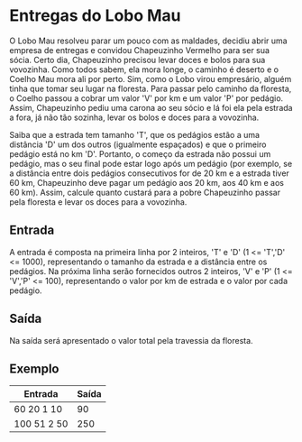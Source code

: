 # Entregas do Lobo Mau

O Lobo Mau resolveu parar um pouco com as maldades, decidiu abrir uma empresa de entregas e convidou Chapeuzinho Vermelho para ser sua sócia. Certo dia, Chapeuzinho precisou levar doces e bolos para sua vovozinha. Como todos sabem, ela mora longe, o caminho é deserto e o Coelho Mau mora ali por perto. Sim, como o Lobo virou empresário, alguém tinha que tomar seu lugar na floresta. Para passar pelo caminho da floresta, o Coelho passou a cobrar um valor 'V' por km e um valor 'P' por pedágio. Assim, Chapeuzinho pediu uma carona ao seu sócio e lá foi ela pela estrada a fora, já não tão sozinha, levar os bolos e doces para a vovozinha.

Saiba que a estrada tem tamanho 'T', que os pedágios estão a uma distância 'D' um dos outros (igualmente espaçados) e que o primeiro pedágio está no km 'D'. Portanto, o começo da estrada não possui um pedágio, mas o seu final pode estar logo após um pedágio (por exemplo, se a distância entre dois pedágios consecutivos for de 20 km e a estrada tiver 60 km, Chapeuzinho deve pagar um pedágio aos 20 km, aos 40 km e aos 60 km). Assim, calcule quanto custará para a pobre Chapeuzinho passar pela floresta e levar os doces para a vovozinha.

## Entrada

A entrada é composta na primeira linha por 2 inteiros, 'T' e 'D' (1 <= 'T','D' <= 1000), representando o tamanho da estrada e a distância entre os pedágios. Na próxima linha serão fornecidos outros 2 inteiros, 'V' e 'P' (1 <= 'V','P' <= 100), representando o valor por km de estrada e o valor por cada pedágio.

## Saída

Na saída será apresentado o valor total pela travessia da floresta.

## Exemplo

| Entrada     | Saída |
| ----------- | ----- |
| 60 20 1 10  | 90    |
| 100 51 2 50 | 250   |
